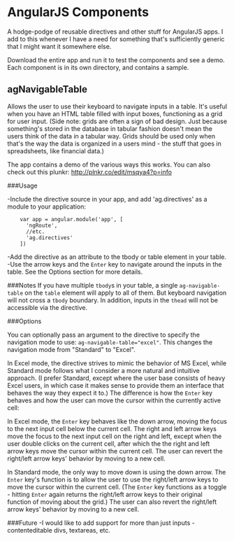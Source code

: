 # AngularJS Components

A hodge-podge of reusable directives and other stuff for AngularJS apps. 
I add to this whenever I have a need for something that's sufficiently generic that I might want it somewhere else. 

Download the entire app and run it to test the components and see a demo. Each component is in its own 
directory, and contains a sample.

## agNavigableTable

Allows the user to use their keyboard to navigate inputs in a table. It's useful when you have an HTML table
filled with input boxes, functioning as a grid for user input. 
(Side note: grids are often a sign of bad design. Just because something's stored in the database in tabular fashion
doesn't mean the users think of the data in a tabular way. Grids should be used only when that's the way the data is 
organized in a users mind - the stuff that goes in spreadsheets, like financial data.)

The app contains a demo of the various ways this works. You can also check out this plunkr: 
http://plnkr.co/edit/msqya4?p=info

###Usage

-Include the directive source in your app, and add 'ag.directives' as a module to your application: 

```
	var app = angular.module('app', [  
	  'ngRoute',
	  //etc.
	  'ag.directives'
	])
```

-Add the directive as an attribute to the tbody or table element in your table. 
-Use the arrow keys and the `Enter` key to navigate around the inputs in the table. See the Options section for more details.

###Notes 
If you have multiple `tbody`s in your table, a single `ag-navigable-table` on the `table` element
will apply to all of them. But keyboard navigation will not cross a `tbody` boundary. In addition, 
inputs in the `thead` will not be accessible via the directive.

###Options

You can optionally pass an argument to the directive to specify the navigation mode to use: `ag-navigable-table="excel"`.
This changes the navigation mode from "Standard" to "Excel".

In Excel mode, the directive strives to mimic the behavior of 
MS Excel, while Standard mode follows what I consider a more natural and intuitive approach. (I prefer Standard, except
where the user base consists of heavy Excel users, in which case it makes sense to provide them an interface that 
behaves the way they expect it to.) The difference is how the `Enter` key behaves and how the user can move the cursor within
the currently active cell:

In Excel mode, the `Enter` key behaves like the down arrow, moving the focus to the next input cell below the current cell.
The right and left arrow keys move the focus to the next input cell on the right and left, except when the user double clicks 
on the current cell, after which the the right and left arrow keys move the cursor within the current cell. The user can revert
the right/left arrow keys' behavior by moving to a new cell. 

In Standard mode, the only way to move down is using the down arrow. The `Enter` key's function is to allow the user to use
the right/left arrow keys to move the cursor within the current cell. (The `Enter` key functions as a toggle - hitting `Enter` again
returns the right/left arrow keys to their original function of moving about the grid.) The user can also revert the right/left
arrow keys' behavior by moving to a new cell.

###Future
-I would like to add support for more than just inputs - contenteditable divs, textareas, etc. 
